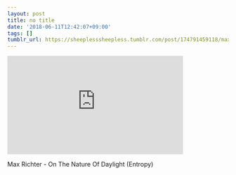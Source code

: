 ```yaml
---
layout: post
title: no title
date: '2018-06-11T12:42:07+09:00'
tags: []
tumblr_url: https://sheeplesssheepless.tumblr.com/post/174791459118/max-richter-on-the-nature-of-daylight-entropy
---
```

<iframe width="400" height="225" id="youtube_iframe" src="https://www.youtube.com/embed/b_YHE4Sx-08?feature=oembed&amp;enablejsapi=1&amp;origin=https://safe.txmblr.com&amp;wmode=opaque" frameborder="0" allow="accelerometer; autoplay; encrypted-media; gyroscope; picture-in-picture" allowfullscreen></iframe>  

Max Richter - On The Nature Of Daylight (Entropy)


